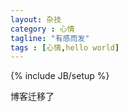 ```yaml
---
layout: 杂技
category : 心情
tagline: "有感而发"
tags : [心情,hello world]
---
```

{% include JB/setup %}

博客迁移了
